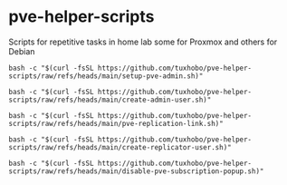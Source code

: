 # pve-helper-scripts
Scripts for repetitive tasks in home lab some for Proxmox and others for Debian

````
bash -c "$(curl -fsSL https://github.com/tuxhobo/pve-helper-scripts/raw/refs/heads/main/setup-pve-admin.sh)"
````
````
bash -c "$(curl -fsSL https://github.com/tuxhobo/pve-helper-scripts/raw/refs/heads/main/create-admin-user.sh)"
````
```
bash -c "$(curl -fsSL https://github.com/tuxhobo/pve-helper-scripts/raw/refs/heads/main/pve-replication-link.sh)"
```
```
bash -c "$(curl -fsSL https://github.com/tuxhobo/pve-helper-scripts/raw/refs/heads/main/create-replicator-user.sh)"
```
```
bash -c "$(curl -fsSL https://github.com/tuxhobo/pve-helper-scripts/raw/refs/heads/main/disable-pve-subscription-popup.sh)"
```
